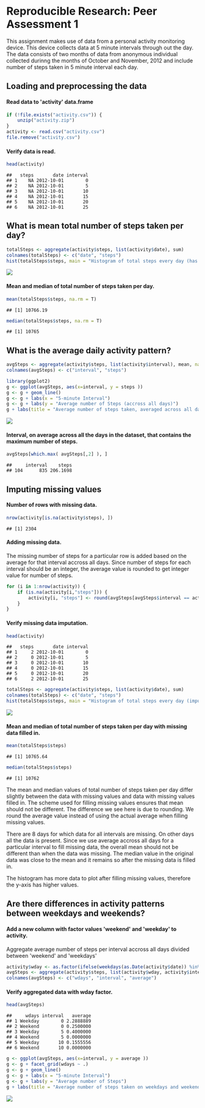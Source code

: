 # Reproducible Research: Peer Assessment 1

This assignment makes use of data from a personal activity monitoring device. This device collects data at 5 minute intervals through out the day. The data consists of two months of data from anonymous individual collected durinng the months of October and November, 2012 and include number of steps taken in 5 minute interval each day.

## Loading and preprocessing the data

#### Read data to 'activity' data.frame


```r
if (!file.exists("activity.csv")) {
    unzip("activity.zip")
}
activity <- read.csv("activity.csv")
file.remove("activity.csv")
```

#### Verify data is read.


```r
head(activity)
```

```
##   steps       date interval
## 1    NA 2012-10-01        0
## 2    NA 2012-10-01        5
## 3    NA 2012-10-01       10
## 4    NA 2012-10-01       15
## 5    NA 2012-10-01       20
## 6    NA 2012-10-01       25
```

## What is mean total number of steps taken per day?


```r
totalSteps <- aggregate(activity$steps, list(activity$date), sum)
colnames(totalSteps) <- c("date", "steps")
hist(totalSteps$steps, main = "Histogram of total steps every day (has missing data)", xlab = "Total number of steps in a day")
```

![](./PeerAssessment_1_files/figure-html/totalSteps-1.png) 

#### Mean and median of total number of steps taken per day.


```r
mean(totalSteps$steps, na.rm = T)
```

```
## [1] 10766.19
```

```r
median(totalSteps$steps, na.rm = T)
```

```
## [1] 10765
```

## What is the average daily activity pattern?


```r
avgSteps <- aggregate(activity$steps, list(activity$interval), mean, na.rm=T)
colnames(avgSteps) <- c("interval", "steps")

library(ggplot2)
g <- ggplot(avgSteps, aes(x=interval, y = steps ))
g <- g + geom_line()
g <- g + labs(x = "5-minute Interval")
g <- g + labs(y = "Average number of Steps (accross all days)")
g + labs(title = "Average number of steps taken, averaged across all days")
```

![](./PeerAssessment_1_files/figure-html/averageDailySteps-1.png) 

#### Interval, on average across all the days in the dataset, that contains the maximum number of steps.


```r
avgSteps[which.max( avgSteps[,2] ), ]
```

```
##     interval    steps
## 104      835 206.1698
```

## Imputing missing values

#### Number of rows with missing data.


```r
nrow(activity[is.na(activity$steps), ])
```

```
## [1] 2304
```

#### Adding missing data.

The missing number of steps for a particular row is added based on the average for that interval accross all days. Since number of steps for each interval should be an integer, the average value is rounded to get integer value for number of steps.


```r
for (i in 1:nrow(activity)) { 
    if (is.na(activity[i,"steps"])) {
        activity[i, "steps"] <- round(avgSteps[avgSteps$interval == activity[i, "interval"], 2])
    }
}
```

#### Verify missing data imputation.


```r
head(activity)
```

```
##   steps       date interval
## 1     2 2012-10-01        0
## 2     0 2012-10-01        5
## 3     0 2012-10-01       10
## 4     0 2012-10-01       15
## 5     0 2012-10-01       20
## 6     2 2012-10-01       25
```



```r
totalSteps <- aggregate(activity$steps, list(activity$date), sum)
colnames(totalSteps) <- c("date", "steps")
hist(totalSteps$steps, main = "Histogram of total steps every day (imputed missing data)", xlab = "Total number of steps in a day")
```

![](./PeerAssessment_1_files/figure-html/totalStepsI-1.png) 

#### Mean and median of total number of steps taken per day with missing data filled in.


```r
mean(totalSteps$steps)
```

```
## [1] 10765.64
```

```r
median(totalSteps$steps)
```

```
## [1] 10762
```

The mean and median values of total number of steps taken per day differ slightly between the data with missing values and data with missing values filled in. The scheme used for filling missing values ensures that mean should not be different. The difference we see here is due to rounding. We round the average value instead of using the actual average when filling missing values.

There are 8 days for which data for all intervals are missing. On other days all the data is present. Since we use average accross all days for a particular interval to fill missing data, the overall mean should not be different than when the data was missing. The median value in the original data was close to the mean and it remains so after the missing data is filled in.

The histogram has more data to plot after filling missing values, therefore the y-axis has higher values.

## Are there differences in activity patterns between weekdays and weekends?

#### Add a new column with factor values 'weekend' and 'weekday' to activity.
Aggregate average number of steps per interval accross all days divided between 'weekend' and 'weekdays'


```r
activity$wday <- as.factor(ifelse(weekdays(as.Date(activity$date)) %in% c("Saturday","Sunday"), "Weekend", "Weekday"))
avgSteps <- aggregate(activity$steps, list(activity$wday, activity$interval), mean)
colnames(avgSteps) <- c("wdays", "interval", "average")
```

#### Verify aggregated data with wday factor.


```r
head(avgSteps)
```

```
##     wdays interval   average
## 1 Weekday        0 2.2888889
## 2 Weekend        0 0.2500000
## 3 Weekday        5 0.4000000
## 4 Weekend        5 0.0000000
## 5 Weekday       10 0.1555556
## 6 Weekend       10 0.0000000
```


```r
g <- ggplot(avgSteps, aes(x=interval, y = average ))
g <- g + facet_grid(wdays ~ .)
g <- g + geom_line()
g <- g + labs(x = "5-minute Interval")
g <- g + labs(y = "Average number of Steps")
g + labs(title = "Average number of steps taken on weekdays and weekends")
```

![](./PeerAssessment_1_files/figure-html/plotWeekFactor-1.png) 
